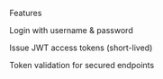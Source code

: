 Features

 Login with username & password

 Issue JWT access tokens (short-lived)

 Token validation for secured endpoints